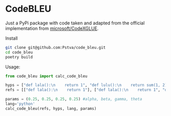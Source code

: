 # CodeBLEU

Just a PyPi package with code taken and adapted from the official implementation from [microsoft/CodeXGLUE](https://github.com/microsoft/CodeXGLUE/blob/main/Code-Code/code-to-code-trans/CodeBLEU.MD).

Install

```sh
git clone git@github.com:Pstva/code_bleu.git
cd code_bleu
poetry build
```


Usage:

```python
from code_bleu import calc_code_bleu

hyps = ["def lala():\n    return 1", "def lulu():\n    return sum(1, 2)"]
refs = [["def lala():\n    return 1"], ["def lala():\n    return 1", "def lulu():\n    return sum(1, 2)"]]

params = (0.25, 0.25, 0.25, 0.25) #alpha, beta, gamma, theta
lang='python'
calc_code_bleu(refs, hyps, lang, params)
```